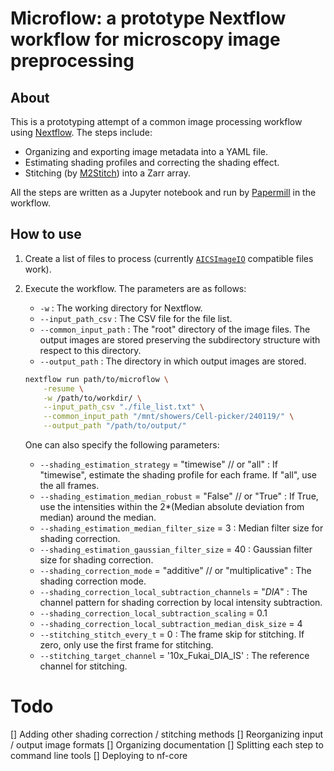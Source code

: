 # Microflow: a prototype Nextflow workflow for microscopy image preprocessing 

## About

This is a prototyping attempt of a common image processing workflow using [Nextflow](https://nextflow.io/). 
The steps include:
- Organizing and exporting image metadata into a YAML file.
- Estimating shading profiles and correcting the shading effect.
- Stitching (by [M2Stitch](https://github.com/yfukai/m2stitch)) into a Zarr array.

All the steps are written as a Jupyter notebook and run by [Papermill](https://github.com/nteract/papermill) in the workflow.

## How to use

1. Create a list of files to process (currently [`AICSImageIO`](https://github.com/AllenCellModeling/aicsimageio) compatible files work). 

2. Execute the workflow. The parameters are as follows:
    - `-w` : The working directory for Nextflow.
    - `--input_path_csv` : The CSV file for the file list.
    - `--common_input_path` : The "root" directory of the image files. The output images are stored preserving the subdirectory structure with respect to this directory. 
    - `--output_path` : The directory in which output images are stored.
    ```bash
    nextflow run path/to/microflow \
        -resume \
        -w /path/to/workdir/ \
        --input_path_csv "./file_list.txt" \
        --common_input_path "/mnt/showers/Cell-picker/240119/" \
        --output_path "/path/to/output/"
    ```
    One can also specify the following parameters:
    - `--shading_estimation_strategy` = "timewise" // or "all" : If "timewise", estimate the shading profile for each  frame. If "all", use the all frames.
    - `--shading_estimation_median_robust` = "False" // or "True" : If True, use the intensities within the 2*(Median absolute deviation from median) around the median.
    - `--shading_estimation_median_filter_size` = 3 : Median filter size for shading correction.
    - `--shading_estimation_gaussian_filter_size` = 40  : Gaussian filter size for shading correction.
    - `--shading_correction_mode` = "additive" // or "multiplicative" : The shading correction mode.
    - `--shading_correction_local_subtraction_channels` = "*DIA*" : The channel pattern for shading correction by local intensity subtraction.
    - `--shading_correction_local_subtraction_scaling` = 0.1
    - `--shading_correction_local_subtraction_median_disk_size` = 4
    - `--stitching_stitch_every_t` = 0 : The frame skip for stitching. If zero, only use the first frame for stitching.
    - `--stitching_target_channel` = '10x_Fukai_DIA_IS' : The reference channel for stitching.


# Todo 
[] Adding other shading correction / stitching methods
[] Reorganizing input / output image formats
[] Organizing documentation
[] Splitting each step to command line tools 
[] Deploying to nf-core